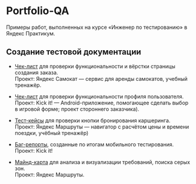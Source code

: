 # Portfolio-QA
Примеры работ, выполненных на курсе «Инженер по тестированию» в Яндекс Практикум.

## Создание тестовой документации
- [Чек-лист](https://docs.google.com/spreadsheets/d/1QjGNmV6ai5v4Wj9IXJyzcdIb-uWZDO6V-WxSdyHI3O0/edit?gid=614342265#gid=614342265) для проверки функциональности и вёрстки страницы создания заказа.<br />Проект: Яндекс Самокат — сервис для аренды самокатов, учебный тренажёр.

- [Чек-лист](https://docs.google.com/spreadsheets/d/1QjGNmV6ai5v4Wj9IXJyzcdIb-uWZDO6V-WxSdyHI3O0/edit?gid=1927527035#gid=1927527035) для проверки функциональности профиля пользователя. <br />Проект: Kick it! — Android-приложение, помогающее сделать выбор в игровой форме; проект стороннего заказчика).

- [Тест-кейсы](https://docs.google.com/document/d/1yKD2T9JaCTJD3FDSUtLL1-qTUFWAGWQrnfFdEoUIQq8/edit?usp=sharing) для проверки кнопки бронирования каршеринга. <br />Проект: Яндекс Маршруты — навигатор с расчётом цены и времени поездки, учёбный тренажёр)

- [Баг-репорты](https://docs.google.com/spreadsheets/d/1QjGNmV6ai5v4Wj9IXJyzcdIb-uWZDO6V-WxSdyHI3O0/edit?gid=820042544#gid=820042544), созданные по итогам мобильного тестирования. <br />Проект: Kick it!

- [Майнд-карта](https://miro.com/app/board/uXjVNnE-Css=/?share_link_id=149611593277) для анализа и визуализации требований, поиска серых зон. <br />Проект: Яндекс Маршруты. 
